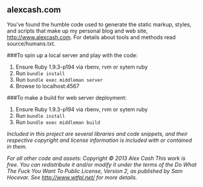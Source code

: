 ## alexcash.com

You've found the humble code used to generate the static markup, styles, and scripts
that make up my personal blog and web site, http://www.alexcash.com. For details about
tools and methods read source/humans.txt. 

###To spin up a local server and play with the code:

1. Ensure Ruby 1.9.3-p194 via rbenv, rvm or sytem ruby
2. Run `bundle install`
3. Run `bundle exec middleman server`
4. Browse to localhost:4567

###To make a build for web server deployment:
1. Ensure Ruby 1.9.3-p194 via rbenv, rvm or sytem ruby
2. Run `bundle install`
3. Run `bundle exec middleman build`

<i>Included in this project are several libraries and code snippets, and their respective
copyright and license information is included with or contained in them. 

For all other code and assets:
Copyright © 2013 Alex Cash
This work is free. You can redistribute it and/or modify it under the
terms of the Do What The Fuck You Want To Public License, Version 2,
as published by Sam Hocevar. See http://www.wtfpl.net/ for more details.</i>